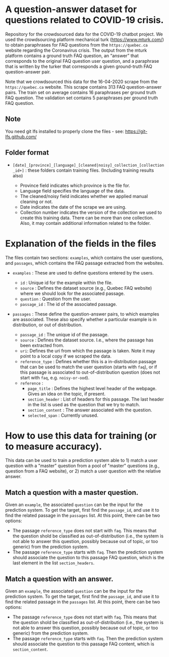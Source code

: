 # A question-answer dataset for questions related to COVID-19 crisis.  

Repository for the crowdsourced data for the COVID-19 chatbot project. We used the crowdsourcing platform mechanical turk (https://www.mturk.com/) to obtain paraphrases for FAQ questions from the `https://quebec.ca` website regarding the Coronavirus crisis. The output from the mturk platform contains a ground truth FAQ question, an “answer” that corresponds to the original FAQ question user question, and a paraphrase that is written by the turker that corresponds a given ground-truth FAQ question-answer pair. 

Note that we crowdsourced this data for the 16-04-2020 scrape from the `https://quebec.ca` website. This scrape contains 313 FAQ question-answer pairs. The train set on average contains 16 paraphrases per ground truth FAQ question. The validation set contains 5 paraphrases per ground truth FAQ question. 

## Note
You need git lfs installed to properly clone the files - see: https://git-lfs.github.com/

## Folder format
* `[date]_[province]_[language]_[cleaned|noisy]_collection_[collection_id+]` : these folders contain training files. (Including training results also)

	- Province field indicates which province is the file for.
	- Language field specifies the language of the data. 
	- The cleaned/noisy field indicates whether we applied manual cleaning or not. 
	- Date indicates the date of the scrape we are using.   
	- Collection number indicates the version of the collection we used to create this training data. There can be more than one collection. Also, it may contain additional information related to the folder.

# Explanation of the fields in the files

The files contain two sections: `examples`, which contains the user questions, and `passages`, which contains the FAQ passage extracted from the websites.

* `examples` : These are used to define questions entered by the users. 
	- `id` : Unique id for the example within the file. 
	- `source` : Defines the dataset source (e.g., Quebec FAQ website) where we should look for the associated passage.
	- `question` : Question from the user.
	- `passage_id` : The id of the associated passage. 

* `passages` : These define the question-answer pairs, to which examples are associated. These also specify whether a particular example is in distribution, or out of distribution. 
	- `passage_id` : The unique id of the passage. 
	- `source` : Defines the dataset source. I.e., where the passage has been extracted from.
	- `uri`: Defines the uri from which the passage is taken. Note it may point to a local copy if we scraped the data.
	- `reference_type` : Defines whether this is a in-distribution passage that can be used to match the user question (starts with `faq`), or if this passage is associated to out-of-distribution question (does not start with `faq`, e.g. `noisy-or-ood`).
	- `reference` : 
		- `page_title` : Defines the highest level header of the webpage. Gives an idea on the topic, if present.
		- `section_header` : List of headers for this passage. The last header in the list is used as the question that we try to match.
		- `section_content` : The answer associated with the question. 
		- `selected_span` : Currently unused. 

# How to use this data for training (or to measure accuracy).

This data can be used to train a prediction system able to 1) match a user question with a "master" question from a pool of "master" questions (e.g., question from a FAQ website), or 2) match a user question with the relative answer.

## Match a question with a master question.
Given an `example`, the associated `question` can be the input for the prediction system. To get the target, first find the `passage_id`, and use it to find the related passage in the `passages` list. At this point, there can be two options:
* The passage `reference_type` does not start with `faq`. This means that the question shold be classified as out-of-distribution (i.e., the system is not able to answer this question, possibly because out of topic, or too generic) from the prediction system.
* The passage `reference_type` starts with `faq`. Then the prediction system should associate the question to this passage FAQ question, which is the last element in the list `section_headers`.

## Match a question with an answer.
Given an `example`, the associated `question` can be the input for the prediction system. To get the target, first find the `passage_id`, and use it to find the related passage in the `passages` list. At this point, there can be two options:
* The passage `reference_type` does not start with `faq`. This means that the question shold be classified as out-of-distribution (i.e., the system is not able to answer this question, possibly because out of topic, or too generic) from the prediction system.
* The passage `reference_type` starts with `faq`. Then the prediction system should associate the question to this passage FAQ content, which is `section_content`.
